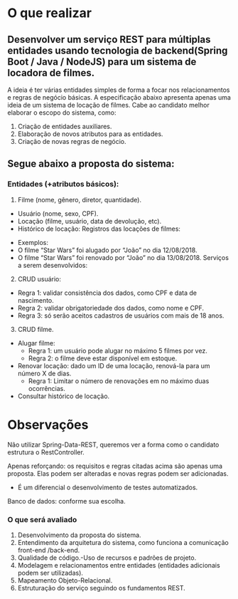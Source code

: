 # O que realizar
## Desenvolver um serviço REST para múltiplas entidades usando tecnologia de backend(Spring Boot / Java / NodeJS) para um sistema de locadora de filmes.
A ideia é ter várias entidades simples de forma a focar nos relacionamentos e regras de negócio básicas.
A especificação abaixo apresenta apenas uma ideia de um sistema de locação de filmes.
Cabe ao candidato melhor elaborar o escopo do sistema, como:

1.  Criação de entidades auxiliares.
2.  Elaboração de novos atributos para as entidades.
3.  Criação de novas regras de negócio.

## Segue abaixo a proposta do sistema:

### Entidades (+atributos básicos):
1.  Filme (nome, gênero, diretor, quantidade).
  * Usuário (nome, sexo, CPF).
  * Locação (filme, usuário, data de devolução, etc).
  * Histórico de locação: Registros das locações de filmes:

- Exemplos:
- O filme “Star Wars” foi alugado por “João” no dia 12/08/2018.
- O filme “Star Wars” foi renovado por “João” no dia 13/08/2018.
Serviços a serem desenvolvidos:

2.  CRUD usuário:
  * Regra 1: validar consistência dos dados, como CPF e data de nascimento.
  * Regra 2: validar obrigatoriedade dos dados, como nome e CPF.
  * Regra 3: só serão aceitos cadastros de usuários com mais de 18 anos.
  
3.  CRUD filme.
  * Alugar filme:
    - Regra 1: um usuário pode alugar no máximo 5 filmes por vez.
    - Regra 2: o filme deve estar disponível em estoque.
  * Renovar locação: dado um ID de uma locação, renová-la para um número X de dias.
    - Regra 1: Limitar o número de renovações em no máximo duas ocorrências.
  * Consultar histórico de locação.
  
 #  Observações
Não utilizar Spring-Data-REST, queremos ver a forma como o candidato estrutura o RestController.

Apenas reforçando: os requisitos e regras citadas acima são apenas uma proposta.
Elas podem ser alteradas e novas regras podem ser adicionadas.

* É um diferencial o desenvolvimento de testes automatizados.

Banco de dados: conforme sua escolha.

### O que será avaliado
1.  Desenvolvimento da proposta do sistema.
2.  Entendimento da arquitetura do sistema, como funciona a comunicação front-end /back-end.
3.  Qualidade de código.-Uso de recursos e padrões de projeto.
4.  Modelagem e relacionamentos entre entidades (entidades adicionais podem ser utilizadas).
5.  Mapeamento Objeto-Relacional.
6.  Estruturação do serviço seguindo os fundamentos REST.


